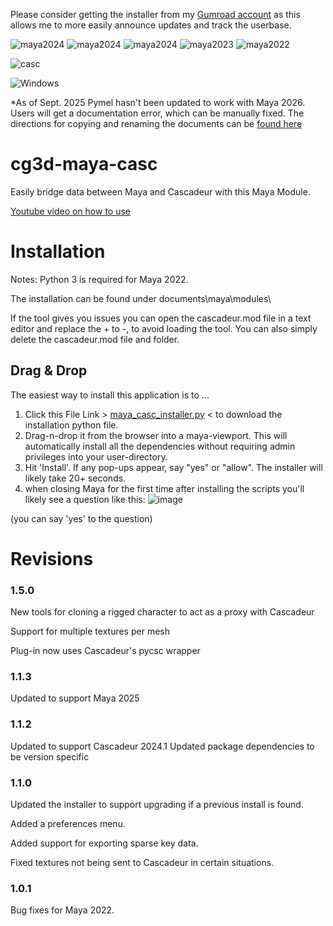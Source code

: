 Please consider getting the installer from my [Gumroad account](https://3dcgguru.gumroad.com/l/jowgd) as this allows me to more easily announce updates and track the userbase.

![maya2024](https://img.shields.io/badge/Maya_2026*-tested-yellow.svg)
![maya2024](https://img.shields.io/badge/Maya_2025-tested-brightgreen.svg)
![maya2024](https://img.shields.io/badge/Maya_2024-tested-brightgreen.svg)
![maya2023](https://img.shields.io/badge/Maya_2023-tested-brightgreen.svg)
![maya2022](https://img.shields.io/badge/Maya_2022-tested-brightgreen.svg)

![casc](https://img.shields.io/badge/Cascadeur_2025.2+-required-red.svg)

![Windows](https://img.shields.io/badge/Windows-tested-blue)

*As of Sept. 2025 Pymel hasn't been updated to work with Maya 2026.  Users will get a documentation error, which can be manually fixed.  The directions for copying and renaming the documents can be [found here](https://www.autodesk.com/support/technical/article/caas/sfdcarticles/sfdcarticles/PyMEL-fails-while-importing-modules-with-error-Cannot-find-maya-documentation-in-Maya.html)

# cg3d-maya-casc
Easily bridge data between Maya and Cascadeur with this Maya Module.

[Youtube video on how to use](https://youtu.be/BQiqKtXEmP4)

# Installation

Notes:
Python 3 is required for Maya 2022. 

The installation can be found under documents\maya\modules\

If the tool gives you issues you can open the cascadeur.mod file in a text editor and replace the + to -, to avoid loading the tool.  You can also simply delete the cascadeur.mod file and folder.

## Drag & Drop
The easiest way to install this application is to ...
1. Click this File Link > [maya_casc_installer.py](https://github.com/Nathanieljla/cg3d-maya-casc/releases/download/v1.1.0/maya_casc_installer.py) < to download the installation python file.
2. Drag-n-drop it from the browser into a maya-viewport. 
This will automatically install all the dependencies without requiring admin privileges into your user-directory.
3. Hit 'Install'.  If any pop-ups appear, say "yes" or "allow".  The installer will likely take 20+ seconds.
4. when closing Maya for the first time after installing the scripts you'll likely see a question like this:
   ![image](https://github.com/Nathanieljla/cg3d-maya-casc/assets/1466171/3c40331a-5e3b-4151-85c5-1e2127ff3f28)
   
 (you can say 'yes' to the question)

 # Revisions
 ### 1.5.0
 New tools for cloning a rigged character to act as a proxy with Cascadeur
 
 Support for multiple textures per mesh
 
 Plug-in now uses Cascadeur's pycsc wrapper
 
 ### 1.1.3
 Updated to support Maya 2025
 
 ### 1.1.2
 Updated to support Cascadeur 2024.1
 Updated package dependencies to be version specific
 
 
 ### 1.1.0
 
 Updated the installer to support upgrading if a previous install is found.
 
 Added a preferences menu.
 
 Added support for exporting sparse key data.
 
 Fixed textures not being sent to Cascadeur in certain situations.
 
 ### 1.0.1
 
 Bug fixes for Maya 2022.
   

